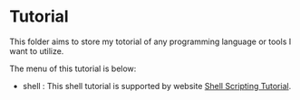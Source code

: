 # Tutorial

This folder aims to store my totorial of any programming language or tools I want to utilize.

The menu of this tutorial is below:

- shell : This shell tutorial is supported by website [Shell Scripting Tutorial](https://www.shellscript.sh/).